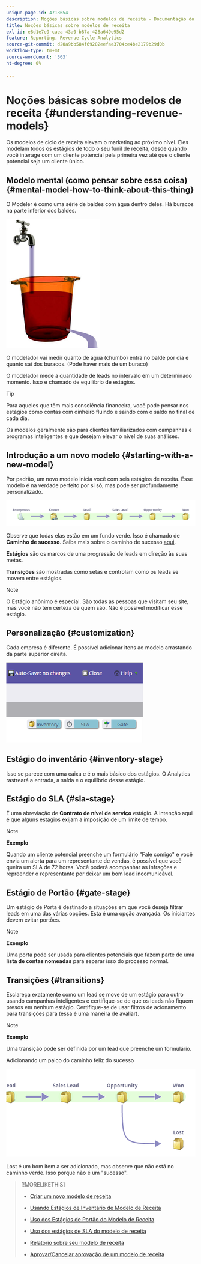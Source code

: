 ```yaml
---
unique-page-id: 4718654
description: Noções básicas sobre modelos de receita - Documentação do Marketo - Documentação do produto
title: Noções básicas sobre modelos de receita
exl-id: e8d1e7e9-caea-43a0-b87a-428a649e95d2
feature: Reporting, Revenue Cycle Analytics
source-git-commit: d20a9bb584f69282eefae3704ce4be2179b29d0b
workflow-type: tm+mt
source-wordcount: '563'
ht-degree: 0%

---
```


# Noções básicas sobre modelos de receita {#understanding-revenue-models}

Os modelos de ciclo de receita elevam o marketing ao próximo nível. Eles modelam todos os estágios de todo o seu funil de receita, desde quando você interage com um cliente potencial pela primeira vez até que o cliente potencial seja um cliente único.

## Modelo mental (como pensar sobre essa coisa) {#mental-model-how-to-think-about-this-thing}

O Modeler é como uma série de baldes com água dentro deles. Há buracos na parte inferior dos baldes.

![](assets/image2015-6-12-10-3a14-3a4.png)

O modelador vai medir quanto de água (chumbo) entra no balde por dia e quanto sai dos buracos. (Pode haver mais de um buraco)

O modelador mede a quantidade de leads no intervalo em um determinado momento. Isso é chamado de equilíbrio de estágios.

>[!TIP]
>
>Para aqueles que têm mais consciência financeira, você pode pensar nos estágios como contas com dinheiro fluindo e saindo com o saldo no final de cada dia.

Os modelos geralmente são para clientes familiarizados com campanhas e programas inteligentes e que desejam elevar o nível de suas análises.

## Introdução a um novo modelo {#starting-with-a-new-model}

Por padrão, um novo modelo inicia você com seis estágios de receita. Esse modelo é na verdade perfeito por si só, mas pode ser profundamente personalizado.

![](assets/image2015-6-12-9-3a43-3a11.png)

Observe que todas elas estão em um fundo verde. Isso é chamado de **Caminho de sucesso**. Saiba mais sobre o caminho de sucesso [aqui](/help/marketo/product-docs/reporting/revenue-cycle-analytics/revenue-cycle-models/understanding-revenue-model-success-path.md).

**Estágios** são os marcos de uma progressão de leads em direção às suas metas.

**Transições** são mostradas como setas e controlam como os leads se movem entre estágios.

>[!NOTE]
>
>O Estágio anônimo é especial. São todas as pessoas que visitam seu site, mas você não tem certeza de quem são. Não é possível modificar esse estágio.

## Personalização {#customization}

Cada empresa é diferente. É possível adicionar itens ao modelo arrastando da parte superior direita.

![](assets/image2015-6-12-9-3a45-3a36.png)

## Estágio do inventário {#inventory-stage}

Isso se parece com uma caixa e é o mais básico dos estágios. O Analytics rastreará a entrada, a saída e o equilíbrio desse estágio.

## Estágio do SLA {#sla-stage}

É uma abreviação de **Contrato de nível de serviço** estágio. A intenção aqui é que alguns estágios exijam a imposição de um limite de tempo.

>[!NOTE]
>
>**Exemplo**
>
>Quando um cliente potencial preenche um formulário &quot;Fale comigo&quot; e você envia um alerta para um representante de vendas, é possível que você queira um SLA de 72 horas. Você poderá acompanhar as infrações e repreender o representante por deixar um bom lead incomunicável.

## Estágio de Portão {#gate-stage}

Um estágio de Porta é destinado a situações em que você deseja filtrar leads em uma das várias opções. Esta é uma opção avançada. Os iniciantes devem evitar portões.

>[!NOTE]
>
>**Exemplo**
>
>Uma porta pode ser usada para clientes potenciais que fazem parte de uma **lista de contas nomeadas** para separar isso do processo normal.

## Transições {#transitions}

Esclareça exatamente como um lead se move de um estágio para outro usando campanhas inteligentes e certifique-se de que os leads não fiquem presos em nenhum estágio. Certifique-se de usar filtros de acionamento para transições para (essa é uma maneira de avaliar).

>[!NOTE]
>
>**Exemplo**
>
>Uma transição pode ser definida por um lead que preenche um formulário.

Adicionando um palco do caminho feliz do sucesso

![](assets/image2015-6-12-10-3a10-3a26.png)

Lost é um bom item a ser adicionado, mas observe que não está no caminho verde. Isso porque não é um &quot;sucesso&quot;.

>[!MORELIKETHIS]
>
>* [Criar um novo modelo de receita](/help/marketo/product-docs/reporting/revenue-cycle-analytics/revenue-cycle-models/create-a-new-revenue-model.md)
>
>* [Usando Estágios de Inventário de Modelo de Receita](/help/marketo/product-docs/reporting/revenue-cycle-analytics/revenue-cycle-models/using-revenue-model-inventory-stages.md)
>
>* [Uso dos Estágios de Portão do Modelo de Receita](/help/marketo/product-docs/reporting/revenue-cycle-analytics/revenue-cycle-models/using-revenue-model-gate-stages.md)
>
>* [Uso dos estágios de SLA do modelo de receita](/help/marketo/product-docs/reporting/revenue-cycle-analytics/revenue-cycle-models/using-revenue-model-sla-stages.md)
>
>* [Relatório sobre seu modelo de receita](/help/marketo/product-docs/reporting/revenue-cycle-analytics/revenue-cycle-models/report-on-your-revenue-model.md)
>
>* [Aprovar/Cancelar aprovação de um modelo de receita](/help/marketo/product-docs/reporting/revenue-cycle-analytics/revenue-cycle-models/approve-unapprove-a-revenue-model.md)
